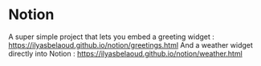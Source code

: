 # Notion
A super simple project that lets you embed a greeting widget : https://ilyasbelaoud.github.io/notion/greetings.html
And a weather widget directly into Notion : https://ilyasbelaoud.github.io/notion/weather.html
